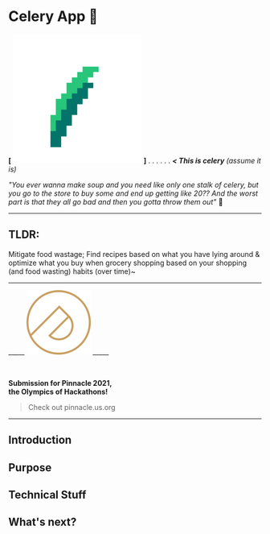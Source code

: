 # Celery App 🌿

**[** ![image logo](./resources/logo_small.png)   **]** .   .  .  .  .  . **_< This is celery_** _(assume it is)_

_"You ever wanna make soup and you need like only one stalk of celery, but you go to the store to buy some and end up getting like 20?? And the worst part is that they all go bad and then you gotta throw them out"_ 😤

---
## TLDR: 
Mitigate food wastage; Find recipes based on what you have lying around & optimize what you buy when grocery shopping based on your shopping (and food wasting) habits (over time)~

---


_____   ![image pinnacle](./resources/pinnacle.png) _____

<br>

**Submission for Pinnacle 2021,** \
**the Olympics of Hackathons!**

> Check out pinnacle.us.org
---

## Introduction

## Purpose

## Technical Stuff

## What's next?
